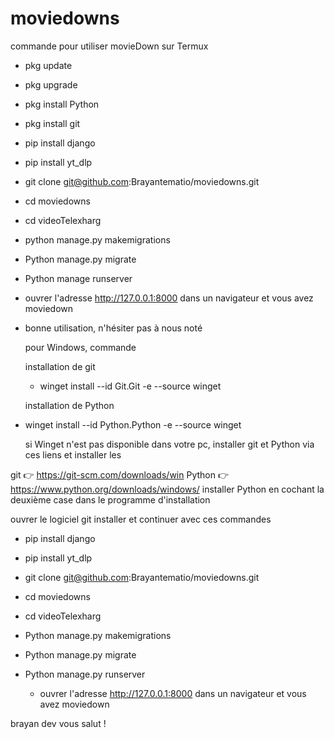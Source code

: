 # moviedowns

commande pour utiliser movieDown sur Termux 

- pkg update
- pkg upgrade
- pkg install Python
- pkg install git
- pip install django
- pip install yt_dlp
- git clone git@github.com:Brayantematio/moviedowns.git
- cd moviedowns
- cd videoTelexharg
- python manage.py makemigrations
- Python manage.py migrate
- Python manage runserver

- ouvrer l'adresse http://127.0.0.1:8000  dans un navigateur et vous avez moviedown

- bonne utilisation, n'hésiter pas à nous noté

  pour Windows, commande

  installation de git

  - winget install --id Git.Git -e --source winget
    
  installation de  Python
  
- winget install --id Python.Python -e --source winget

  si Winget n'est pas disponible dans votre pc,
 installer git et Python via ces liens et installer les

git 👉 https://git-scm.com/downloads/win
Python 👉 https://www.python.org/downloads/windows/
 installer Python en cochant la deuxième case dans le programme d'installation 
 
 ouvrer le logiciel git installer et continuer avec ces commandes
  - pip install django
  - pip install yt_dlp
  - git clone git@github.com:Brayantematio/moviedowns.git
  - cd moviedowns
  - cd videoTelexharg
  - Python manage.py makemigrations
  - Python manage.py migrate
  - Python manage.py runserver

    - ouvrer l'adresse http://127.0.0.1:8000  dans un navigateur et vous avez moviedown


brayan dev vous salut ! 
